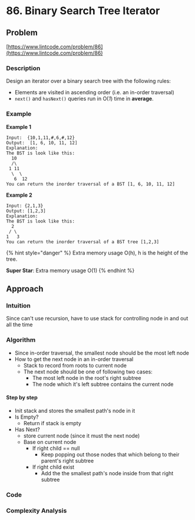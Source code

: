 # 86. Binary Search Tree Iterator

## Problem

[https://www.lintcode.com/problem/86](https://www.lintcode.com/problem/86)

### Description

Design an iterator over a binary search tree with the following rules:

* Elements are visited in ascending order \(i.e. an in-order traversal\)
* `next()` and `hasNext()` queries run in O\(_1_\) time in **average**.

### Example

**Example 1**

```text
Input:  {10,1,11,#,6,#,12}
Output:  [1, 6, 10, 11, 12]
Explanation:
The BST is look like this:
  10
  /\
 1 11
  \  \
   6  12
You can return the inorder traversal of a BST [1, 6, 10, 11, 12]
```

**Example 2**

```text
Input: {2,1,3}
Output: [1,2,3]
Explanation:
The BST is look like this:
  2
 / \
1   3
You can return the inorder traversal of a BST tree [1,2,3]
```

{% hint style="danger" %}
Extra memory usage O\(h\), h is the height of the tree.

**Super Star**: Extra memory usage O\(1\)
{% endhint %}

## Approach

### Intuition

Since can't use recursion, have to use stack for controlling node in and out all the time

### Algorithm

* Since in-order traversal, the smallest node should be the most left node
* How to get the next node in an in-order traversal
  * Stack to record from roots to current node 
  * The next node should be one of following two cases: 
    * The most left node in the root's right subtree
    * The node which it's left subtree contains the current node

#### Step by step

* Init stack and stores the smallest path's node in it
* Is Empty?
  * Return if stack is empty
* Has Next?
  * store current node \(since it must the next node\)
  * Base on current node
    * If right child == null
      * Keep popping out those nodes that which belong to their parent's right subtree
    * If right child exist
      * Add the the smallest path's node inside from that right subtree  

### Code



### Complexity Analysis

